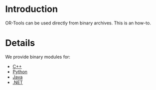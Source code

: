 # Introduction #

OR-Tools can be used directly from binary archives.
This is an how-to.

# Details #

We provide binary modules for:
  * [C++](OrToolsWithCpp.md)
  * [Python](OrToolsWithPyPi.md)
  * [Java](OrToolsWithJava.md)
  * [.NET](OrToolsWithDotNet.md)